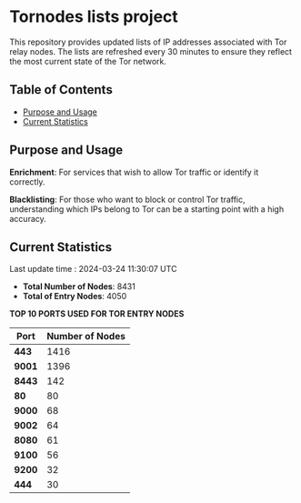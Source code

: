 # Tornodes lists project

This repository provides updated lists of IP addresses associated with Tor relay nodes. The lists are refreshed every 30 minutes to ensure they reflect the most current state of the Tor network.

## Table of Contents

- [Purpose and Usage](#purpose-and-usage)
- [Current Statistics](#current-statistics)


## Purpose and Usage

**Enrichment**: For services that wish to allow Tor traffic or identify it correctly.

**Blacklisting**: For those who want to block or control Tor traffic, understanding which IPs belong to Tor can be a starting point with a high accuracy.

## Current Statistics

Last update time : 2024-03-24 11:30:07 UTC

- **Total Number of Nodes**: 8431
- **Total of Entry Nodes**: 4050

**TOP 10 PORTS USED FOR TOR ENTRY NODES**

| **Port** | **Number of Nodes** |
|------|-----------------|
| **443**   | 1416  |
| **9001**   | 1396  |
| **8443**   | 142  |
| **80**   | 80  |
| **9000**   | 68  |
| **9002**   | 64  |
| **8080**   | 61  |
| **9100**   | 56  |
| **9200**   | 32  |
| **444**   | 30  |

